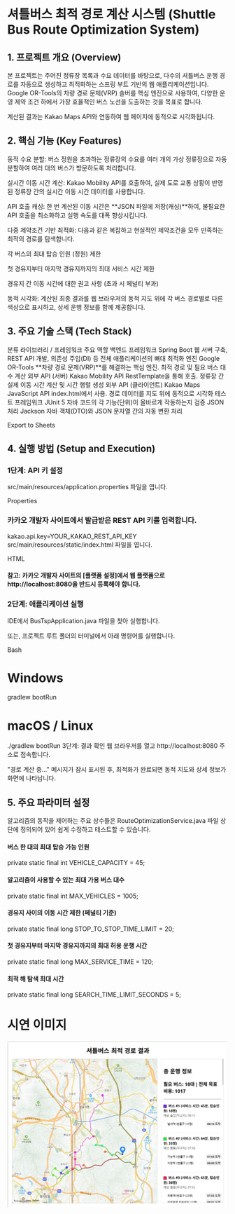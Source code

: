 # 셔틀버스 최적 경로 계산 시스템 (Shuttle Bus Route Optimization System)
## 1. 프로젝트 개요 (Overview)
본 프로젝트는 주어진 정류장 목록과 수요 데이터를 바탕으로, 다수의 셔틀버스 운행 경로를 자동으로 생성하고 최적화하는 스프링 부트 기반의 웹 애플리케이션입니다. Google OR-Tools의 차량 경로 문제(VRP) 솔버를 핵심 엔진으로 사용하여, 다양한 운영 제약 조건 하에서 가장 효율적인 버스 노선을 도출하는 것을 목표로 합니다.

계산된 결과는 Kakao Maps API와 연동하여 웹 페이지에 동적으로 시각화됩니다.



## 2. 핵심 기능 (Key Features)
동적 수요 분할: 버스 정원을 초과하는 정류장의 수요를 여러 개의 가상 정류장으로 자동 분할하여 여러 대의 버스가 방문하도록 처리합니다.

실시간 이동 시간 계산: Kakao Mobility API를 호출하여, 실제 도로 교통 상황이 반영된 정류장 간의 실시간 이동 시간 데이터를 사용합니다.

API 호출 캐싱: 한 번 계산된 이동 시간은 **JSON 파일에 저장(캐싱)**하여, 불필요한 API 호출을 최소화하고 실행 속도를 대폭 향상시킵니다.

다중 제약조건 기반 최적화: 다음과 같은 복잡하고 현실적인 제약조건을 모두 만족하는 최적의 경로를 탐색합니다.

각 버스의 최대 탑승 인원 (정원) 제한

첫 경유지부터 마지막 경유지까지의 최대 서비스 시간 제한

경유지 간 이동 시간에 대한 권고 사항 (초과 시 페널티 부과)

동적 시각화: 계산된 최종 결과를 웹 브라우저의 동적 지도 위에 각 버스 경로별로 다른 색상으로 표시하고, 상세 운행 정보를 함께 제공합니다.



## 3. 주요 기술 스택 (Tech Stack)
분류	라이브러리 / 프레임워크	주요 역할
백엔드 프레임워크	Spring Boot	웹 서버 구축, REST API 개발, 의존성 주입(DI) 등 전체 애플리케이션의 뼈대
최적화 엔진	Google OR-Tools	**차량 경로 문제(VRP)**를 해결하는 핵심 엔진. 최적 경로 및 필요 버스 대수 계산
외부 API (서버)	Kakao Mobility API	RestTemplate을 통해 호출. 정류장 간 실제 이동 시간 계산 및 시간 행렬 생성
외부 API (클라이언트)	Kakao Maps JavaScript API	index.html에서 사용. 경로 데이터를 지도 위에 동적으로 시각화
테스트 프레임워크	JUnit 5	자바 코드의 각 기능(단위)이 올바르게 작동하는지 검증
JSON 처리	Jackson	자바 객체(DTO)와 JSON 문자열 간의 자동 변환 처리

Export to Sheets




## 4. 실행 방법 (Setup and Execution)
### 1단계: API 키 설정
src/main/resources/application.properties 파일을 엽니다.

Properties

### 카카오 개발자 사이트에서 발급받은 REST API 키를 입력합니다.
kakao.api.key=YOUR_KAKAO_REST_API_KEY
src/main/resources/static/index.html 파일을 엽니다.

HTML

<script type. .. src="//dapi.kakao.com/v2/maps/sdk.js?appkey=YOUR_JAVASCRIPT_API_KEY"></script>
#### 참고: 카카오 개발자 사이트의 [플랫폼 설정]에서 웹 플랫폼으로 http://localhost:8080을 반드시 등록해야 합니다.

### 2단계: 애플리케이션 실행
IDE에서 BusTspApplication.java 파일을 찾아 실행합니다.

또는, 프로젝트 루트 폴더의 터미널에서 아래 명령어를 실행합니다.

Bash

# Windows
gradlew bootRun

# macOS / Linux
./gradlew bootRun
3단계: 결과 확인
웹 브라우저를 열고 http://localhost:8080 주소로 접속합니다.

"경로 계산 중..." 메시지가 잠시 표시된 후, 최적화가 완료되면 동적 지도와 상세 정보가 화면에 나타납니다.



## 5. 주요 파라미터 설정
알고리즘의 동작을 제어하는 주요 상수들은 RouteOptimizationService.java 파일 상단에 정의되어 있어 쉽게 수정하고 테스트할 수 있습니다.

#### 버스 한 대의 최대 탑승 가능 인원 
private static final int VEHICLE_CAPACITY = 45;
#### 알고리즘이 사용할 수 있는 최대 가용 버스 대수   
private static final int MAX_VEHICLES = 1005;  
####  경유지 사이의 이동 시간 제한 (페널티 기준)   
private static final long STOP_TO_STOP_TIME_LIMIT = 20;  
####  첫 경유지부터 마지막 경유지까지의 최대 허용 운행 시간   
private static final long MAX_SERVICE_TIME = 120;  
#### 최적 해 탐색 최대 시간   
private static final long SEARCH_TIME_LIMIT_SECONDS = 5;  

# 시연 이미지
![img.png](img.png)